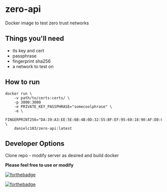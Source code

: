 # zero-api
Docker image to test zero trust networks

## Things you'll need
* tls key and cert
* passphrase
* fingerprint sha256
* a network to test on


## How to run

```cli
docker run \
    -v path/to/certs:certs/ \
    -p 3000:3000
    -e PRIVATE_KEY_PASSPHRASE="somecoolphrase" \
    -e \
    FINGERPRINT256="DA:39:A3:EE:5E:6B:4B:0D:32:55:BF:EF:95:60:18:90:AF:D8:07:09" \
    danielc103/zero-api:latest
```

## Developer Options

Clone repo - modify server as desired and build docker


**Please feel free to use or modify**


[![forthebadge](https://forthebadge.com/images/badges/uses-badges.svg)](https://forthebadge.com)

[![forthebadge](https://forthebadge.com/images/badges/made-with-crayons.svg)](https://forthebadge.com)